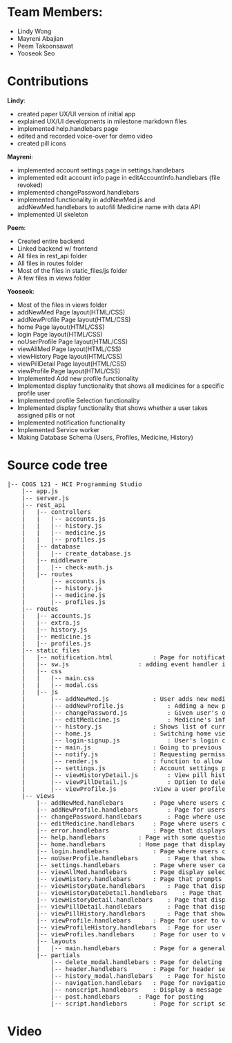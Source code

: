 # Team Members:
- Lindy Wong
- Mayreni Abajian
- Peem Takoonsawat
- Yooseok Seo

# Contributions

**Lindy**:
- created paper UX/UI version of initial app
- explained UX/UI developments in milestone markdown files
- implemented help.handlebars page
- edited and recorded voice-over for demo video
- created pill icons

**Mayreni**:
- implemented account settings page in settings.handlebars
- implemented edit account info page in editAccountInfo.handlebars (file revoked)
- implemented changePassword.handlebars
- implemented functionality in addNewMed.js and addNewMed.handlebars to autofill Medicine name with data API
- implemented UI skeleton

**Peem**:
  - Created entire backend
  - Linked backend w/ frontend
  - All files in rest_api folder
  - All files in routes folder
  - Most of the files in static_files/js folder
  - A few files in views folder

**Yooseok**:
  - Most of the files in views folder
  - addNewMed Page layout(HTML/CSS)
  -	addNewProfile Page layout(HTML/CSS)
  -	home Page layout(HTML/CSS)
  -	login Page layout(HTML/CSS)
  -	noUserProfile Page layout(HTML/CSS)
  -	viewAllMed Page layout(HTML/CSS)
  -	viewHistory Page layout(HTML/CSS)
  -	viewPillDetail Page layout(HTML/CSS)
  -	viewProfile Page layout(HTML/CSS)
  -	Implemented Add new profile functionality
  -	Implemented display functionality that shows all medicines for a specific profile user
  -	Implemented profile Selection functionality
  -	Implemented display functionality that shows whether a user takes assigned pills or not
  -	Implemented notification functionality
  -	Implemented Service worker
  -	Making Database Schema (Users, Profiles, Medicine, History)



# Source code tree
<pre>
|-- COGS 121 - HCI Programming Studio
	|-- app.js 			
	|-- server.js
	|-- rest_api
	|   |-- controllers
	|   |   |-- accounts.js
	|   |   |-- history.js
	|   |   |-- medicine.js
	|   |   |-- profiles.js
	|   |-- database
	|   |   |-- create_database.js
	|   |-- middleware
	|   |   |-- check-auth.js
	|   |-- routes
	|       |-- accounts.js
	|       |-- history.js
	|       |-- medicine.js
	|       |-- profiles.js
	|-- routes
	|   |-- accounts.js
	|   |-- extra.js
	|   |-- history.js
	|   |-- medicine.js
	|   |-- profiles.js
	|-- static_files
  	|   |-- notification.html 			: Page for notification settings
    |   |-- sw.js                   : adding event handler into service worker
	|   |-- css
	|   |   |-- main.css
	|   |   |-- modal.css
	|   |-- js
	|       |-- addNewMed.js 			: User adds new medication by filling in several fields in the form, New med is added database.
	|       |-- addNewProfile.js 			: Adding a new profile functionality
	|       |-- changePassword.js 			: Given user's old password, user's password is changed to a new one.
	|       |-- editMedicine.js 			: Medicine's info is edited by user with updated data
	|       |-- history.js 				: Shows list of current medications
	|       |-- home.js  				: Switching home view between yesterday, today and tomorrow
	|       |-- login-signup.js 			: User's login credidentials are checked for authorization before entry to the app
	|       |-- main.js 				: Going to previous page a user visited, Dropdown navigation
	|       |-- notify.js 				: Requesting permission to show notifications
  	|       |-- render.js 				: function to allow rendering page with post request
  	|       |-- settings.js 			: Account settings page
	|       |-- viewHistoryDetail.js 		: View pill history for a single medication
	|       |-- viewPillDetail.js 			: Option to delete the pill on pill detail page
	|       |-- viewProfile.js 			:View a user profile, option to edit info or delete the profile
	|-- views
		|-- addNewMed.handlebars		: Page where users can add information for new medication
		|-- addNewProfile.handlebars		: Page for users to add information and create new profile
		|-- changePassword.handlebars		: Page where user can change their password
		|-- editMedicine.handlebars		: Page where users can edit information for their medication
		|-- error.handlebars			: Page that displays errors
		|-- help.handlebars			: Page with some questions and answers to help users
		|-- home.handlebars			: Home page that displays upcoming medication for default profile
		|-- login.handlebars			: Page where users can login or sign up
		|-- noUserProfile.handlebars		: Page that shows users they have no profiles
		|-- settings.handlebars			: Page where user can view/edit account info or change password
		|-- viewAllMed.handlebars		: Page display selected profile's current medications
		|-- viewHistory.handlebars		: Page that prompts users to choose which profile history to view
		|-- viewHistoryDate.handlebars		: Page that displays profile's medication history by date
		|-- viewHistoryDateDetail.handlebars	: Page that displays profile's medication history by day in more detail
		|-- viewHistoryDetail.handlebars	: Page that displays profile's medication history with pill details
		|-- viewPillDetail.handlebars		: Page that displays selected pill information
		|-- viewPillHistory.handlebars		: Page that show selected pill's history of intake
		|-- viewProfile.handlebars		: Page for user to view a selected profile
		|-- viewProfileHistory.handlebars	: Page for user to the medication history of a profile
		|-- viewProfiles.handlebars		: Page for user to view and manage profiles
		|-- layouts
		|   |-- main.handlebars			: Page for a general layout
		|-- partials
			|-- delete_modal.handlebars	: Page for deleting a modal
			|-- header.handlebars		: Page for header section
			|-- history_modal.handlebars	: Page for history modal
			|-- navigation.handlebars	: Page for navigation section
			|-- nonscript.handlebars	: Display a message if JS has been disabled on the browser
			|-- post.handlebars		: Page for posting
			|-- script.handlebars		: Page for script section
</pre>

# Video
